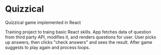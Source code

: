 # Quizzical
Quizzical game implemented in React 

Training project to traing basic React skills. App fetches data of question from third party API, modifies it, and renders questions for user. User picks up answers, then clicks "check answers" and sees the result. After game suggests to play again and process loops. 